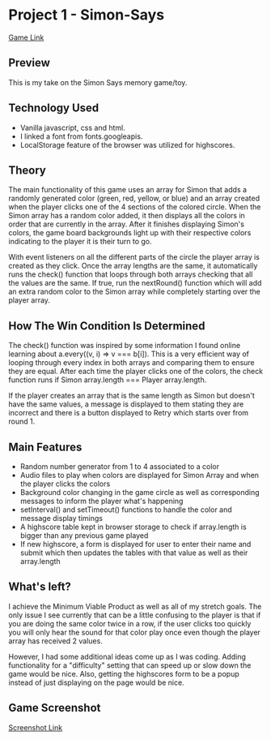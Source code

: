 # Project 1 - Simon-Says

[Game Link](https://lavitzlegend.github.io/)

## Preview

This is my take on the Simon Says memory game/toy.

## Technology Used

- Vanilla javascript, css and html.
- I linked a font from fonts.googleapis.
- LocalStorage feature of the browser was utilized for highscores.

## Theory

The main functionality of this game uses an array for Simon that adds a randomly generated color (green, red, yellow, or blue) and an array created when the player clicks one of the 4 sections of the colored circle. When the Simon array has a random color added, it then displays all the colors in order that are currently in the array. After it finishes displaying Simon's colors, the game board backgrounds light up with their respective colors indicating to the player it is their turn to go. 

With event listeners on all the different parts of the circle the player array is created as they click. Once the array lengths are the same, it automatically runs the check() function that loops through both arrays checking that all the values are the same. If true, run the nextRound() function which will add an extra random color to the Simon array while completely starting over the player array.
   
## How The Win Condition Is Determined

The check() function was inspired by some information I found online learning about a.every((v, i) => v === b[i]). This is a very efficient way of looping through every index in both arrays and comparing them to ensure they are equal. After each time the player clicks one of the colors, the check function runs if Simon array.length === Player array.length. 

If the player creates an array that is the same length as Simon but doesn't have the same values, a message is displayed to them stating they are incorrect and there is a button displayed to Retry which starts over from round 1.
   
## Main Features

- Random number generator from 1 to 4 associated to a color
- Audio files to play when colors are displayed for Simon Array and when the player clicks the colors
- Background color changing in the game circle as well as corresponding messages to inform the player what's happening
- setInterval() and setTimeout() functions to handle the color and message display timings
- A highscore table kept in browser storage to check if array.length is bigger than any previous game played
- If new highscore, a form is displayed for user to enter their name and submit which then updates the tables with that value as well as their array.length

## What's left?

I achieve the Minimum Viable Product as well as all of my stretch goals. The only issue I see currently that can be a little confusing to the player is that if you are doing the same color twice in a row, if the user clicks too quickly you will only hear the sound for that color play once even though the player array has received 2 values. 

However, I had some additional ideas come up as I was coding. Adding functionality for a "difficulty" setting that can speed up or slow down the game would be nice. Also, getting the highscores form to be a popup instead of just displaying on the page would be nice.

## Game Screenshot
[Screenshot Link](https://lavitzlegend.github.io/SimonSaysProject1.png)